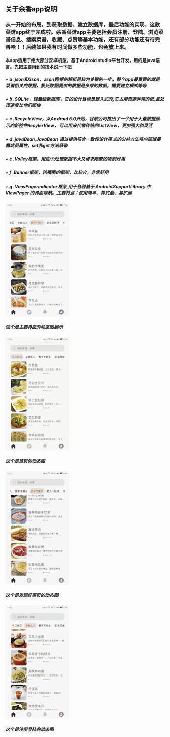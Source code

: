 ## 关于余香app说明     
### 从一开始的布局，到获取数据，建立数据库，最后功能的实现，这款菜谱app终于完成啦。余香菜谱app主要包括会员注册、登陆、浏览菜谱信息、搜索菜谱，收藏、点赞等基本功能，还有部分功能还有待完善哈！！后续如果我有时间做多些功能，也会放上来。     
#### 本app适用于绝大部分安卓机型，基于Android studio平台开发，用的是java语言。先把主要用到的技术说一下把
##### + a .json和Gson，Json数据的解析是较为关键的一步，整个app最重要的就是菜谱相关的数据，极光数据提供的数据是多维的数据，需要建立模式等等      
##### + b .SQLite，轻量级数据库，它的设计目标是嵌入式的,它占用资源非常的低,且处理速度比他们都快   
##### + c .RecycleView，从Android 5.0开始，谷歌公司推出了一个用于大量数据展示的新控件RecylerView，可以用来代替传统的ListView，更加强大和灵活        
##### + d .javaBean,JavaBean 通过提供符合一致性设计模式的公共方法将内部域暴露成员属性，set和get方法获取    
##### + e .Volley框架，用这个处理数据不大又请求频繁的特别好用  
##### + f .Banner框架，轮播图的框架，比较火，非常好用    
##### + g .ViewPagerindicator框架,用于各种基于 AndroidSupportLibrary 中 ViewPager 的界面导航。主要特点：使用简单、样式全、易扩展  


![Image text](https://raw.githubusercontent.com/lemonleeboss/YuXiang/master/app/src/main/res/mipmap-mdpi/git_a.gif)    
##### 这个是主要界面的动态图展示  

![Image text](https://raw.githubusercontent.com/lemonleeboss/YuXiang/master/app/src/main/res/mipmap-mdpi/git_b.gif)    
##### 这个是首页的动态图  

![Image text](https://raw.githubusercontent.com/lemonleeboss/YuXiang/master/app/src/main/res/mipmap-mdpi/git_c.gif)    
##### 这个是发现好菜页的动态图  

![Image text](https://raw.githubusercontent.com/lemonleeboss/YuXiang/master/app/src/main/res/mipmap-mdpi/git_d.gif)    
##### 这个是注册登陆的动态图  
